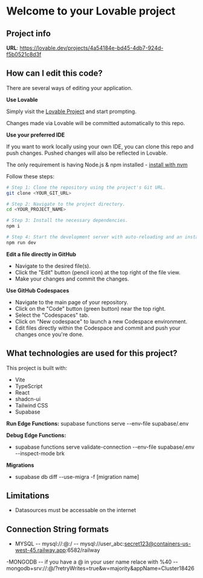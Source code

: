 # Welcome to your Lovable project

## Project info

**URL**: https://lovable.dev/projects/4a54184e-bd45-4db7-924d-f5b0521c8d3f

## How can I edit this code?

There are several ways of editing your application.

**Use Lovable**

Simply visit the [Lovable Project](https://lovable.dev/projects/4a54184e-bd45-4db7-924d-f5b0521c8d3f) and start prompting.

Changes made via Lovable will be committed automatically to this repo.

**Use your preferred IDE**

If you want to work locally using your own IDE, you can clone this repo and push changes. Pushed changes will also be reflected in Lovable.

The only requirement is having Node.js & npm installed - [install with nvm](https://github.com/nvm-sh/nvm#installing-and-updating)

Follow these steps:

```sh
# Step 1: Clone the repository using the project's Git URL.
git clone <YOUR_GIT_URL>

# Step 2: Navigate to the project directory.
cd <YOUR_PROJECT_NAME>

# Step 3: Install the necessary dependencies.
npm i

# Step 4: Start the development server with auto-reloading and an instant preview.
npm run dev
```

**Edit a file directly in GitHub**

- Navigate to the desired file(s).
- Click the "Edit" button (pencil icon) at the top right of the file view.
- Make your changes and commit the changes.

**Use GitHub Codespaces**

- Navigate to the main page of your repository.
- Click on the "Code" button (green button) near the top right.
- Select the "Codespaces" tab.
- Click on "New codespace" to launch a new Codespace environment.
- Edit files directly within the Codespace and commit and push your changes once you're done.

## What technologies are used for this project?

This project is built with:

- Vite
- TypeScript
- React
- shadcn-ui
- Tailwind CSS
- Supabase


**Run Edge Functions:** 
supabase functions serve --env-file supabase/.env

**Debug Edge Functions:**
- supabase functions serve validate-connection --env-file supabase/.env --inspect-mode brk

**Migrations**
 - supabase db diff --use-migra -f [migration name]


## Limitations 
- Datasources must be accessable on the internet

## Connection String formats
- MYSQL
-- mysql://<username>:<password>@<host>:<port>/<database>
-- mysql://user_abc:secret123@containers-us-west-45.railway.app:6582/railway

-MONGODB
-- if you have a @ in your user name relace with %40
-- mongodb+srv://<username>:<password>@<host>/<database>?retryWrites=true&w=majority&appName=Cluster18426